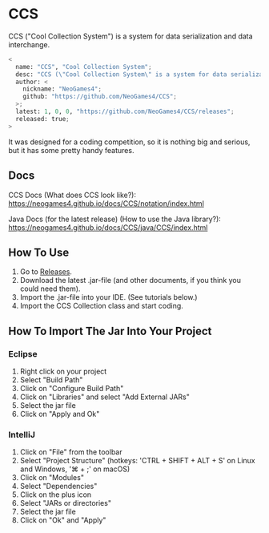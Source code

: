 # CCS
CCS ("Cool Collection System") is a system for data serialization and data interchange.

```python
<
  name: "CCS", "Cool Collection System";
  desc: "CCS (\"Cool Collection System\" is a system for data serialization and data interchange.)";
  author: <
    nickname: "NeoGames4";
    github: "https://github.com/NeoGames4/CCS";
  >;
  latest: 1, 0, 0, "https://github.com/NeoGames4/CCS/releases";
  released: true;
>
```
It was designed for a coding competition, so it is nothing big and serious, but it has some pretty handy features.

## Docs
CCS Docs (What does CCS look like?):
https://neogames4.github.io/docs/CCS/notation/index.html

Java Docs (for the latest release) (How to use the Java library?):
https://neogames4.github.io/docs/CCS/java/CCS/index.html

## How To Use
1. Go to [Releases](https://github.com/NeoGames4/CCS/releases).
2. Download the latest .jar-file (and other documents, if you think you could need them).
3. Import the .jar-file into your IDE. (See tutorials below.)
4. Import the CCS Collection class and start coding.

## How To Import The Jar Into Your Project
### Eclipse
1. Right click on your project
2. Select "Build Path"
3. Click on "Configure Build Path"
4. Click on "Libraries" and select "Add External JARs"
5. Select the jar file
6. Click on "Apply and Ok"
### IntelliJ
1. Click on "File" from the toolbar
2. Select "Project Structure" (hotkeys: 'CTRL + SHIFT + ALT + S' on Linux and Windows, '⌘ + ;' on macOS)
3. Click on "Modules"
4. Select "Dependencies"
5. Click on the plus icon
6. Select "JARs or directories"
7. Select the jar file
8. Click on "Ok" and "Apply"
